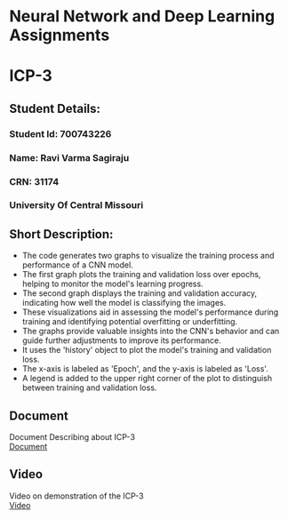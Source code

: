 # Neural Network and Deep Learning Assignments

# ICP-3

## Student Details:
### Student Id: 700743226
### Name: Ravi Varma Sagiraju
### CRN: 31174
### University Of Central Missouri


## Short Description:
- The code generates two graphs to visualize the training process and performance of a CNN model.
- The first graph plots the training and validation loss over epochs, helping to monitor the model's learning progress.
- The second graph displays the training and validation accuracy, indicating how well the model is classifying the images.
- These visualizations aid in assessing the model's performance during training and identifying potential overfitting or underfitting.
- The graphs provide valuable insights into the CNN's behavior and can guide further adjustments to improve its performance.
- It uses the 'history' object to plot the model's training and validation loss.
- The x-axis is labeled as 'Epoch', and the y-axis is labeled as 'Loss'.
- A legend is added to the upper right corner of the plot to distinguish between training and validation loss.


## Document
Document Describing about ICP-3  
[Document](https://docs.google.com/document/d/1qCc5IyUlmrraR85BDUDMiLMR4DFykgqO/edit?usp=sharing&ouid=101755515846615402538&rtpof=true&sd=true)

## Video
Video on demonstration of the ICP-3  
[Video](https://drive.google.com/file/d/17daFyQGLx5jtKHQzwQK2FdWosCJT_OWp/view?usp=sharing)
